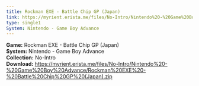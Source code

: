 ```yaml
---
title: Rockman EXE - Battle Chip GP (Japan)
link: https://myrient.erista.me/files/No-Intro/Nintendo%20-%20Game%20Boy%20Advance/Rockman%20EXE%20-%20Battle%20Chip%20GP%20(Japan).zip
type: single1
System: Nintendo - Game Boy Advance
---
```

<b>Game:</b> Rockman EXE - Battle Chip GP (Japan)<br>
<b>System:</b> Nintendo - Game Boy Advance<br>
<b>Collection:</b> No-Intro<br>
<b>Download:</b> https://myrient.erista.me/files/No-Intro/Nintendo%20-%20Game%20Boy%20Advance/Rockman%20EXE%20-%20Battle%20Chip%20GP%20(Japan).zip